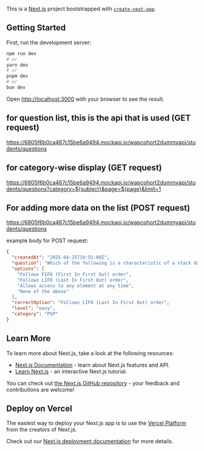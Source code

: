 This is a [Next.js](https://nextjs.org) project bootstrapped with [`create-next-app`](https://github.com/vercel/next.js/tree/canary/packages/create-next-app).

## Getting Started

First, run the development server:

```bash
npm run dev
# or
yarn dev
# or
pnpm dev
# or
bun dev
```

Open [http://localhost:3000](http://localhost:3000) with your browser to see the result.



## for question list, this is the api that is used (GET request)
https://6805f6b0ca467c15be6a9494.mockapi.io/wapcohort2dummyapi/students/questions

## for category-wise display (GET request)
https://6805f6b0ca467c15be6a9494.mockapi.io/wapcohort2dummyapi/students/questions?category=${subject}&page=${page}&limit=1

## For adding more data on the list (POST request)
https://6805f6b0ca467c15be6a9494.mockapi.io/wapcohort2dummyapi/students/questions

example body for POST request:

```json
{
  "createdAt": "2025-04-25T10:55:00Z",
  "question": "Which of the following is a characteristic of a stack data structure?",
  "options": [
    "Follows FIFO (First In First Out) order",
    "Follows LIFO (Last In First Out) order",
    "Allows access to any element at any time",
    "None of the above"
  ],
  "correctOption": "Follows LIFO (Last In First Out) order",
  "level": "easy",
  "category": "PSP"
}
```


## Learn More

To learn more about Next.js, take a look at the following resources:

- [Next.js Documentation](https://nextjs.org/docs) - learn about Next.js features and API.
- [Learn Next.js](https://nextjs.org/learn) - an interactive Next.js tutorial.

You can check out [the Next.js GitHub repository](https://github.com/vercel/next.js) - your feedback and contributions are welcome!

## Deploy on Vercel

The easiest way to deploy your Next.js app is to use the [Vercel Platform](https://vercel.com/new?utm_medium=default-template&filter=next.js&utm_source=create-next-app&utm_campaign=create-next-app-readme) from the creators of Next.js.

Check out our [Next.js deployment documentation](https://nextjs.org/docs/app/building-your-application/deploying) for more details.
